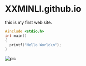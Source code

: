 # XXMINLI.github.io

this is my first web site.

```C
#include <stdio.h>
int main()
{
  printf("Hello World\n");
}
```

![pic](https://th.bing.com/th/id/R96012a41c23ef8af772e7a5b42093484?rik=TO2E3SMQW%2fI91g&riu=http%3a%2f%2f1.bp.blogspot.com%2f-astG6apR97M%2fT_fjP2-dT3I%2fAAAAAAAAE54%2f671tqbj_wrU%2fs1600%2fSufferin%2bCats%2b(11).jpg&ehk=k8xPUOzdVUQsmqtSMVQkmT5BEvvMs4EWVp753NJI3uU%3d&risl=&pid=ImgRaw)
